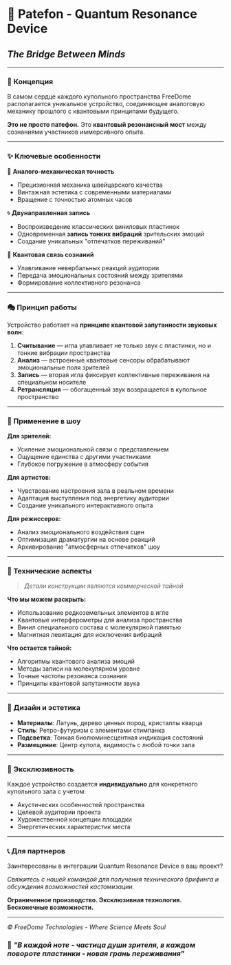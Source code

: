 # 🎵 Patefon - Quantum Resonance Device
## *The Bridge Between Minds*

---

### 🔮 Концепция

В самом сердце каждого купольного пространства FreeDome располагается уникальное устройство, соединяющее аналоговую механику прошлого с квантовыми принципами будущего.

**Это не просто патефон.** Это **квантовый резонансный мост** между сознаниями участников иммерсивного опыта.

---

### ✨ Ключевые особенности

🎯 **Аналого-механическая точность**
- Прецизионная механика швейцарского качества
- Винтажная эстетика с современными материалами
- Вращение с точностью атомных часов

🌀 **Двунаправленная запись**
- Воспроизведение классических виниловых пластинок
- Одновременная **запись тонких вибраций** зрительских эмоций
- Создание уникальных "отпечатков переживаний"

🧠 **Квантовая связь сознаний**
- Улавливание невербальных реакций аудитории
- Передача эмоциональных состояний между зрителями
- Формирование коллективного резонанса

---

### 🎭 Принцип работы

Устройство работает на **принципе квантовой запутанности звуковых волн**:

1. **Считывание** — игла улавливает не только звук с пластинки, но и тонкие вибрации пространства
2. **Анализ** — встроенные квантовые сенсоры обрабатывают эмоциональные поля зрителей  
3. **Запись** — вторая игла фиксирует коллективные переживания на специальном носителе
4. **Ретрансляция** — обогащенный звук возвращается в купольное пространство

---

### 🎪 Применение в шоу

**Для зрителей:**
- Усиление эмоциональной связи с представлением
- Ощущение единства с другими участниками
- Глубокое погружение в атмосферу события

**Для артистов:**
- Чувствование настроения зала в реальном времени
- Адаптация выступления под энергетику аудитории
- Создание уникального интерактивного опыта

**Для режиссеров:**
- Анализ эмоционального воздействия сцен
- Оптимизация драматургии на основе реакций
- Архивирование "атмосферных отпечатков" шоу

---

### 🔬 Технические аспекты

> *Детали конструкции являются коммерческой тайной*

**Что мы можем раскрыть:**
- Использование редкоземельных элементов в игле
- Квантовые интерферометры для анализа пространства
- Винил специального состава с молекулярной памятью
- Магнитная левитация для исключения вибраций

**Что остается тайной:**
- Алгоритмы квантового анализа эмоций
- Методы записи на молекулярном уровне  
- Точные частоты резонанса сознания
- Принципы квантовой запутанности звука

---

### 🎨 Дизайн и эстетика

- **Материалы**: Латунь, дерево ценных пород, кристаллы кварца
- **Стиль**: Ретро-футуризм с элементами стимпанка
- **Подсветка**: Тонкая биолюминесцентная индикация состояний
- **Размещение**: Центр купола, видимость с любой точки зала

---

### 🌟 Эксклюзивность

Каждое устройство создается **индивидуально** для конкретного купольного зала с учетом:
- Акустических особенностей пространства
- Целевой аудитории проекта  
- Художественной концепции площадки
- Энергетических характеристик места

---

### 📞 Для партнеров

Заинтересованы в интеграции Quantum Resonance Device в ваш проект?

*Свяжитесь с нашей командой для получения технического брифинга и обсуждения возможностей кастомизации.*

**Ограниченное производство. Эксклюзивная технология. Бесконечные возможности.**

---

*© FreeDome Technologies - Where Science Meets Soul*

### 🔮 *"В каждой ноте - частица души зрителя, в каждом повороте пластинки - новая грань переживания"*
